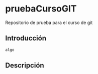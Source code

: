 # pruebaCursoGIT
Repositorio de prueba para el curso de git

## Introducción

```txt
algo
```

## Descripción
